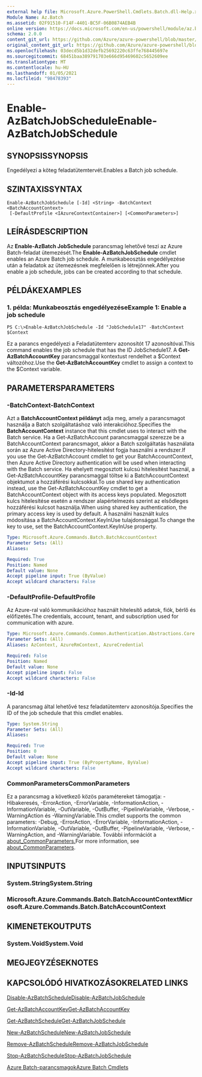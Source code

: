 ```yaml
---
external help file: Microsoft.Azure.PowerShell.Cmdlets.Batch.dll-Help.xml
Module Name: Az.Batch
ms.assetid: 02F91510-F14F-4401-BC5F-06B0874AEB4B
online version: https://docs.microsoft.com/en-us/powershell/module/az.batch/enable-azbatchjobschedule
schema: 2.0.0
content_git_url: https://github.com/Azure/azure-powershell/blob/master/src/Batch/Batch/help/Enable-AzBatchJobSchedule.md
original_content_git_url: https://github.com/Azure/azure-powershell/blob/master/src/Batch/Batch/help/Enable-AzBatchJobSchedule.md
ms.openlocfilehash: 03decd5b1d32defb25692220c63ffe768445697e
ms.sourcegitcommit: 68451baa389791703e666d95469602c5652609ee
ms.translationtype: MT
ms.contentlocale: hu-HU
ms.lasthandoff: 01/05/2021
ms.locfileid: "98478393"
---
```

# <span data-ttu-id="b42b3-101">Enable-AzBatchJobSchedule</span><span class="sxs-lookup"><span data-stu-id="b42b3-101">Enable-AzBatchJobSchedule</span></span>

## <span data-ttu-id="b42b3-102">SYNOPSIS</span><span class="sxs-lookup"><span data-stu-id="b42b3-102">SYNOPSIS</span></span>
<span data-ttu-id="b42b3-103">Engedélyezi a köteg feladatütemtervét.</span><span class="sxs-lookup"><span data-stu-id="b42b3-103">Enables a Batch job schedule.</span></span>

## <span data-ttu-id="b42b3-104">SZINTAXIS</span><span class="sxs-lookup"><span data-stu-id="b42b3-104">SYNTAX</span></span>

```
Enable-AzBatchJobSchedule [-Id] <String> -BatchContext <BatchAccountContext>
 [-DefaultProfile <IAzureContextContainer>] [<CommonParameters>]
```

## <span data-ttu-id="b42b3-105">LEÍRÁS</span><span class="sxs-lookup"><span data-stu-id="b42b3-105">DESCRIPTION</span></span>
<span data-ttu-id="b42b3-106">Az **Enable-AzBatch JobSchedule** parancsmag lehetővé teszi az Azure Batch-feladat ütemezését.</span><span class="sxs-lookup"><span data-stu-id="b42b3-106">The **Enable-AzBatchJobSchedule** cmdlet enables an Azure Batch job schedule.</span></span>
<span data-ttu-id="b42b3-107">A munkabeosztás engedélyezése után a feladatok az ütemezésnek megfelelően is létrejönnek.</span><span class="sxs-lookup"><span data-stu-id="b42b3-107">After you enable a job schedule, jobs can be created according to that schedule.</span></span>

## <span data-ttu-id="b42b3-108">PÉLDÁK</span><span class="sxs-lookup"><span data-stu-id="b42b3-108">EXAMPLES</span></span>

### <span data-ttu-id="b42b3-109">1. példa: Munkabeosztás engedélyezése</span><span class="sxs-lookup"><span data-stu-id="b42b3-109">Example 1: Enable a job schedule</span></span>
```
PS C:\>Enable-AzBatchJobSchedule -Id "JobSchedule17" -BatchContext $Context
```

<span data-ttu-id="b42b3-110">Ez a parancs engedélyezi a Feladatütemterv azonosítót 17 azonosítóval.</span><span class="sxs-lookup"><span data-stu-id="b42b3-110">This command enables the job schedule that has the ID JobSchedule17.</span></span>
<span data-ttu-id="b42b3-111">A **Get-AzBatchAccountKey** parancsmaggal kontextust rendelhet a $Context változóhoz.</span><span class="sxs-lookup"><span data-stu-id="b42b3-111">Use the **Get-AzBatchAccountKey** cmdlet to assign a context to the $Context variable.</span></span>

## <span data-ttu-id="b42b3-112">PARAMETERS</span><span class="sxs-lookup"><span data-stu-id="b42b3-112">PARAMETERS</span></span>

### <span data-ttu-id="b42b3-113">-BatchContext</span><span class="sxs-lookup"><span data-stu-id="b42b3-113">-BatchContext</span></span>
<span data-ttu-id="b42b3-114">Azt a **BatchAccountContext példányt** adja meg, amely a parancsmagot használja a Batch szolgáltatáshoz való interakcióhoz.</span><span class="sxs-lookup"><span data-stu-id="b42b3-114">Specifies the **BatchAccountContext** instance that this cmdlet uses to interact with the Batch service.</span></span>
<span data-ttu-id="b42b3-115">Ha a Get-AzBatchAccount parancsmaggal szerezze be a BatchAccountContext parancsmagot, akkor a Batch szolgáltatás használata során az Azure Active Directory-hitelesítést fogja használni a rendszer.</span><span class="sxs-lookup"><span data-stu-id="b42b3-115">If you use the Get-AzBatchAccount cmdlet to get your BatchAccountContext, then Azure Active Directory authentication will be used when interacting with the Batch service.</span></span> <span data-ttu-id="b42b3-116">Ha ehelyett megosztott kulcsú hitelesítést használ, a Get-AzBatchAccountKey parancsmaggal töltse ki a BatchAccountContext objektumot a hozzáférési kulcsokkal.</span><span class="sxs-lookup"><span data-stu-id="b42b3-116">To use shared key authentication instead, use the Get-AzBatchAccountKey cmdlet to get a BatchAccountContext object with its access keys populated.</span></span> <span data-ttu-id="b42b3-117">Megosztott kulcs hitelesítése esetén a rendszer alapértelmezés szerint az elsődleges hozzáférési kulcsot használja.</span><span class="sxs-lookup"><span data-stu-id="b42b3-117">When using shared key authentication, the primary access key is used by default.</span></span> <span data-ttu-id="b42b3-118">A használni használt kulcs módosítása a BatchAccountContext.KeyInUse tulajdonsággal.</span><span class="sxs-lookup"><span data-stu-id="b42b3-118">To change the key to use, set the BatchAccountContext.KeyInUse property.</span></span>

```yaml
Type: Microsoft.Azure.Commands.Batch.BatchAccountContext
Parameter Sets: (All)
Aliases:

Required: True
Position: Named
Default value: None
Accept pipeline input: True (ByValue)
Accept wildcard characters: False
```

### <span data-ttu-id="b42b3-119">-DefaultProfile</span><span class="sxs-lookup"><span data-stu-id="b42b3-119">-DefaultProfile</span></span>
<span data-ttu-id="b42b3-120">Az Azure-ral való kommunikációhoz használt hitelesítő adatok, fiók, bérlő és előfizetés.</span><span class="sxs-lookup"><span data-stu-id="b42b3-120">The credentials, account, tenant, and subscription used for communication with azure.</span></span>

```yaml
Type: Microsoft.Azure.Commands.Common.Authentication.Abstractions.Core.IAzureContextContainer
Parameter Sets: (All)
Aliases: AzContext, AzureRmContext, AzureCredential

Required: False
Position: Named
Default value: None
Accept pipeline input: False
Accept wildcard characters: False
```

### <span data-ttu-id="b42b3-121">-Id</span><span class="sxs-lookup"><span data-stu-id="b42b3-121">-Id</span></span>
<span data-ttu-id="b42b3-122">A parancsmag által lehetővé tesz feladatütemterv azonosítója.</span><span class="sxs-lookup"><span data-stu-id="b42b3-122">Specifies the ID of the job schedule that this cmdlet enables.</span></span>

```yaml
Type: System.String
Parameter Sets: (All)
Aliases:

Required: True
Position: 0
Default value: None
Accept pipeline input: True (ByPropertyName, ByValue)
Accept wildcard characters: False
```

### <span data-ttu-id="b42b3-123">CommonParameters</span><span class="sxs-lookup"><span data-stu-id="b42b3-123">CommonParameters</span></span>
<span data-ttu-id="b42b3-124">Ez a parancsmag a következő közös paramétereket támogatja: -Hibakeresés, -ErrorAction, -ErrorVariable, -InformationAction, -InformationVariable, -OutVariable, -OutBuffer, -PipelineVariable, -Verbose, -WarningAction és -WarningVariable.</span><span class="sxs-lookup"><span data-stu-id="b42b3-124">This cmdlet supports the common parameters: -Debug, -ErrorAction, -ErrorVariable, -InformationAction, -InformationVariable, -OutVariable, -OutBuffer, -PipelineVariable, -Verbose, -WarningAction, and -WarningVariable.</span></span> <span data-ttu-id="b42b3-125">További információt a [about_CommonParameters.](http://go.microsoft.com/fwlink/?LinkID=113216)</span><span class="sxs-lookup"><span data-stu-id="b42b3-125">For more information, see [about_CommonParameters](http://go.microsoft.com/fwlink/?LinkID=113216).</span></span>

## <span data-ttu-id="b42b3-126">INPUTS</span><span class="sxs-lookup"><span data-stu-id="b42b3-126">INPUTS</span></span>

### <span data-ttu-id="b42b3-127">System.String</span><span class="sxs-lookup"><span data-stu-id="b42b3-127">System.String</span></span>

### <span data-ttu-id="b42b3-128">Microsoft.Azure.Commands.Batch.BatchAccountContext</span><span class="sxs-lookup"><span data-stu-id="b42b3-128">Microsoft.Azure.Commands.Batch.BatchAccountContext</span></span>

## <span data-ttu-id="b42b3-129">KIMENETEK</span><span class="sxs-lookup"><span data-stu-id="b42b3-129">OUTPUTS</span></span>

### <span data-ttu-id="b42b3-130">System.Void</span><span class="sxs-lookup"><span data-stu-id="b42b3-130">System.Void</span></span>

## <span data-ttu-id="b42b3-131">MEGJEGYZÉSEK</span><span class="sxs-lookup"><span data-stu-id="b42b3-131">NOTES</span></span>

## <span data-ttu-id="b42b3-132">KAPCSOLÓDÓ HIVATKOZÁSOK</span><span class="sxs-lookup"><span data-stu-id="b42b3-132">RELATED LINKS</span></span>

[<span data-ttu-id="b42b3-133">Disable-AzBatchSchedule</span><span class="sxs-lookup"><span data-stu-id="b42b3-133">Disable-AzBatchJobSchedule</span></span>](./Disable-AzBatchJobSchedule.md)

[<span data-ttu-id="b42b3-134">Get-AzBatchAccountKey</span><span class="sxs-lookup"><span data-stu-id="b42b3-134">Get-AzBatchAccountKey</span></span>](./Get-AzBatchAccountKey.md)

[<span data-ttu-id="b42b3-135">Get-AzBatchSchedule</span><span class="sxs-lookup"><span data-stu-id="b42b3-135">Get-AzBatchJobSchedule</span></span>](./Get-AzBatchJobSchedule.md)

[<span data-ttu-id="b42b3-136">New-AzBatchSchedule</span><span class="sxs-lookup"><span data-stu-id="b42b3-136">New-AzBatchJobSchedule</span></span>](./New-AzBatchJobSchedule.md)

[<span data-ttu-id="b42b3-137">Remove-AzBatchSchedule</span><span class="sxs-lookup"><span data-stu-id="b42b3-137">Remove-AzBatchJobSchedule</span></span>](./Remove-AzBatchJobSchedule.md)

[<span data-ttu-id="b42b3-138">Stop-AzBatchSchedule</span><span class="sxs-lookup"><span data-stu-id="b42b3-138">Stop-AzBatchJobSchedule</span></span>](./Stop-AzBatchJobSchedule.md)

[<span data-ttu-id="b42b3-139">Azure Batch-parancsmagok</span><span class="sxs-lookup"><span data-stu-id="b42b3-139">Azure Batch Cmdlets</span></span>](/powershell/module/Az.Batch/)
